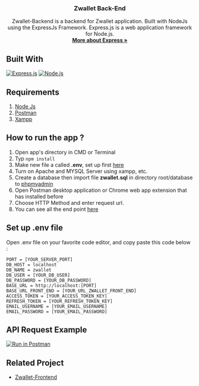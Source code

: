 <h3 align="center">Zwallet Back-End</h3>
  <p align="center">
    Zwallet-Backend is a backend for Zwallet application. Built with NodeJs using the ExpressJs Framework.
Express.js is a web application framework for Node.js.
    <br />
    <a href="https://expressjs.com/"><strong>More about Express »</strong></a>
    <br />
  </p>

## Built With
[![Express.js](https://img.shields.io/badge/Express-4.17.1-green?style=for-the-badge)](https://expressjs.com/en/starter/installing.html)
[![Node.js](https://img.shields.io/badge/NodeJs-v14-lightgreen?style=for-the-badge)](https://nodejs.org/)

## Requirements
1. <a href="https://nodejs.org/en/download/">Node Js</a>
2. <a href="https://www.getpostman.com/">Postman</a>
3. [Xampp](https://www.apachefriends.org/download.html)

## How to run the app ?
1. Open app's directory in CMD or Terminal
2. Typ
```npm install```
3. Make new file a called **.env**, set up first [here](#set-up-env-file)
4. Turn on Apache and MYSQL Server using xampp, etc.
5. Create a database then  import file **zwallet.sql** in directory root/database to [phpmyadmin](http://localhost/phpmyadmin)
6. Open Postman desktop application or Chrome web app extension that has installed before
7. Choose HTTP Method and enter request url.
8. You can see all the end point [here](#end-point)

## Set up .env file
Open .env file on your favorite code editor, and copy paste this code below :
```
PORT = [YOUR_SERVER_PORT]
DB_HOST = localhost
DB_NAME = zwallet
DB_USER = [YOUR_DB_USER]
DB_PASSWORD = [YOUR_DB_PASSWORD]
BASE_URL = http://localhost:[PORT]
BASE_URL_FRONT_END = [YOUR_URL_ZWALLET_FRONT_END]
ACCESS_TOKEN = [YOUR_ACCESS_TOKEN_KEY]
REFRESH_TOKEN = [YOUR_REFRESH_TOKEN_KEY]
EMAIL_USERNAME = [YOUR_EMAIL_USERNAME]
EMAIL_PASSWORD = [YOUR_EMAIL_PASSWORD]
```

## API Request Example 
[![Run in Postman](https://run.pstmn.io/button.svg)](https://app.getpostman.com/run-collection/6e00fdd96f2f01357819)
## Related Project

- [Zwallet-Frontend](https://github.com/ArbiNMaki/zwallet-vue)
